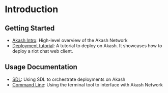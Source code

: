 # Introduction

## Getting Started

* [Akash Intro](overview/README.md): High-level overview of the Akash Network
* [Deployment tutorial](guides/deploy.md): A tutorial to deploy on Akash. It showcases how to deploy a riot chat web client.

## Usage Documentation

* [SDL](sdl/README.md): Using SDL to orchestrate deployments on Akash
* [Command Line](usage/cli/): Using the terminal tool to interface with Akash Network

